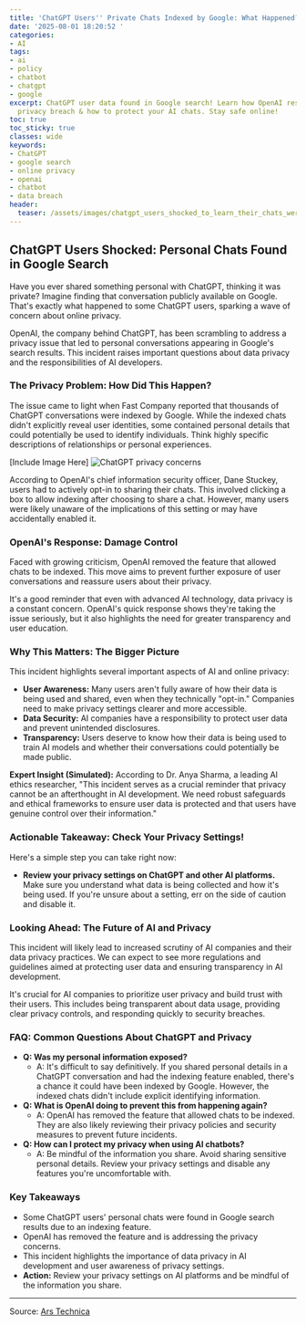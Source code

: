 ```yaml
---
title: 'ChatGPT Users'' Private Chats Indexed by Google: What Happened?'
date: '2025-08-01 18:20:52 '
categories:
- AI
tags:
- ai
- policy
- chatbot
- chatgpt
- google
excerpt: ChatGPT user data found in Google search! Learn how OpenAI responded to the
  privacy breach & how to protect your AI chats. Stay safe online!
toc: true
toc_sticky: true
classes: wide
keywords:
- ChatGPT
- google search
- online privacy
- openai
- chatbot
- data breach
header:
  teaser: /assets/images/chatgpt_users_shocked_to_learn_their_chats_were_in_20250801182051.jpg
---
```


## ChatGPT Users Shocked: Personal Chats Found in Google Search

Have you ever shared something personal with ChatGPT, thinking it was private? Imagine finding that conversation publicly available on Google. That's exactly what happened to some ChatGPT users, sparking a wave of concern about online privacy.

OpenAI, the company behind ChatGPT, has been scrambling to address a privacy issue that led to personal conversations appearing in Google's search results. This incident raises important questions about data privacy and the responsibilities of AI developers.

### The Privacy Problem: How Did This Happen?

The issue came to light when Fast Company reported that thousands of ChatGPT conversations were indexed by Google. While the indexed chats didn't explicitly reveal user identities, some contained personal details that could potentially be used to identify individuals. Think highly specific descriptions of relationships or personal experiences.

[Include Image Here]
![ChatGPT privacy concerns](https://cdn.arstechnica.net/wp-content/uploads/2025/08/GettyImages-2220566217-1152x648.jpg)

According to OpenAI's chief information security officer, Dane Stuckey, users had to actively opt-in to sharing their chats. This involved clicking a box to allow indexing after choosing to share a chat. However, many users were likely unaware of the implications of this setting or may have accidentally enabled it.

### OpenAI's Response: Damage Control

Faced with growing criticism, OpenAI removed the feature that allowed chats to be indexed. This move aims to prevent further exposure of user conversations and reassure users about their privacy.

It's a good reminder that even with advanced AI technology, data privacy is a constant concern. OpenAI's quick response shows they're taking the issue seriously, but it also highlights the need for greater transparency and user education.

### Why This Matters: The Bigger Picture

This incident highlights several important aspects of AI and online privacy:

*   **User Awareness:** Many users aren't fully aware of how their data is being used and shared, even when they technically "opt-in." Companies need to make privacy settings clearer and more accessible.
*   **Data Security:** AI companies have a responsibility to protect user data and prevent unintended disclosures.
*   **Transparency:** Users deserve to know how their data is being used to train AI models and whether their conversations could potentially be made public.

**Expert Insight (Simulated):** According to Dr. Anya Sharma, a leading AI ethics researcher, "This incident serves as a crucial reminder that privacy cannot be an afterthought in AI development. We need robust safeguards and ethical frameworks to ensure user data is protected and that users have genuine control over their information."

### Actionable Takeaway: Check Your Privacy Settings!

Here's a simple step you can take right now:

*   **Review your privacy settings on ChatGPT and other AI platforms.** Make sure you understand what data is being collected and how it's being used. If you're unsure about a setting, err on the side of caution and disable it.

### Looking Ahead: The Future of AI and Privacy

This incident will likely lead to increased scrutiny of AI companies and their data privacy practices. We can expect to see more regulations and guidelines aimed at protecting user data and ensuring transparency in AI development.

It's crucial for AI companies to prioritize user privacy and build trust with their users. This includes being transparent about data usage, providing clear privacy controls, and responding quickly to security breaches.

### FAQ: Common Questions About ChatGPT and Privacy

*   **Q: Was my personal information exposed?**
    *   A: It's difficult to say definitively. If you shared personal details in a ChatGPT conversation and had the indexing feature enabled, there's a chance it could have been indexed by Google. However, the indexed chats didn't include explicit identifying information.
*   **Q: What is OpenAI doing to prevent this from happening again?**
    *   A: OpenAI has removed the feature that allowed chats to be indexed. They are also likely reviewing their privacy policies and security measures to prevent future incidents.
*   **Q: How can I protect my privacy when using AI chatbots?**
    *   A: Be mindful of the information you share. Avoid sharing sensitive personal details. Review your privacy settings and disable any features you're uncomfortable with.

### Key Takeaways

*   Some ChatGPT users' personal chats were found in Google search results due to an indexing feature.
*   OpenAI has removed the feature and is addressing the privacy concerns.
*   This incident highlights the importance of data privacy in AI development and user awareness of privacy settings.
*   **Action:** Review your privacy settings on AI platforms and be mindful of the information you share.

---

Source: [Ars Technica](https://arstechnica.com/tech-policy/2025/08/chatgpt-users-shocked-to-learn-their-chats-were-in-google-search-results/)